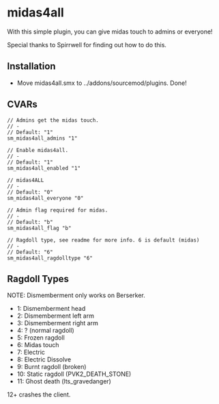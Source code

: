 midas4all
=========

With this simple plugin, you can give midas touch to admins or everyone!

Special thanks to Spirrwell for finding out how to do this.

Installation
-------
- Move midas4all.smx to ../addons/sourcemod/plugins. Done!

CVARs
-------
```
// Admins get the midas touch.
// -
// Default: "1"
sm_midas4all_admins "1"

// Enable midas4all.
// -
// Default: "1"
sm_midas4all_enabled "1"

// midas4ALL
// -
// Default: "0"
sm_midas4all_everyone "0"

// Admin flag required for midas.
// -
// Default: "b"
sm_midas4all_flag "b"

// Ragdoll type, see readme for more info. 6 is default (midas)
// -
// Default: "6"
sm_midas4all_ragdolltype "6"
```

Ragdoll Types
-------
NOTE: Dismemberment only works on Berserker.

- 1: Dismemberment head
- 2: Dismemberment left arm
- 3: Dismemberment right arm
- 4: ? (normal ragdoll)
- 5: Frozen ragdoll
- 6: Midas touch
- 7: Electric
- 8: Electric Dissolve
- 9: Burnt ragdoll (broken)
- 10: Static ragdoll (PVK2_DEATH_STONE)
- 11: Ghost death (lts_gravedanger)

12+ crashes the client.
